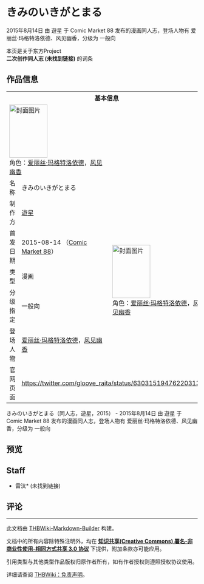 # きみのいきがとまる

<!-- source html: G:\repos\THBWiki-Markdown-Builder\THBWikiMarkdown\Temp\main\2\28\ns0%3A%E3%81%8D%E3%81%BF%E3%81%AE%E3%81%84%E3%81%8D%E3%81%8C%E3%81%A8%E3%81%BE%E3%82%8B.html -->

2015年8月14日 由 遊星 于 Comic Market 88 发布的漫画同人志，登场人物有 爱丽丝·玛格特洛依德、风见幽香，分级为 一般向

本页是关于东方Project  
 **二次创作同人志 (未找到链接)** 的词条

## 作品信息

<table><tbody><tr><th colspan="3">基本信息</th></tr><tr><td class="cover-artwork-mobile" colspan="2"><a href="./文件-きみのいきがとまる封面.jpg.md" class="image" title="封面图片"><img alt="封面图片" src="https://upload.thwiki.cc/thumb/1/1b/%E3%81%8D%E3%81%BF%E3%81%AE%E3%81%84%E3%81%8D%E3%81%8C%E3%81%A8%E3%81%BE%E3%82%8B%E5%B0%81%E9%9D%A2.jpg/100px-%E3%81%8D%E3%81%BF%E3%81%AE%E3%81%84%E3%81%8D%E3%81%8C%E3%81%A8%E3%81%BE%E3%82%8B%E5%B0%81%E9%9D%A2.jpg" decoding="async" loading="lazy" width="100" height="140" srcset="https://upload.thwiki.cc/thumb/1/1b/%E3%81%8D%E3%81%BF%E3%81%AE%E3%81%84%E3%81%8D%E3%81%8C%E3%81%A8%E3%81%BE%E3%82%8B%E5%B0%81%E9%9D%A2.jpg/151px-%E3%81%8D%E3%81%BF%E3%81%AE%E3%81%84%E3%81%8D%E3%81%8C%E3%81%A8%E3%81%BE%E3%82%8B%E5%B0%81%E9%9D%A2.jpg 1.5x, https://upload.thwiki.cc/thumb/1/1b/%E3%81%8D%E3%81%BF%E3%81%AE%E3%81%84%E3%81%8D%E3%81%8C%E3%81%A8%E3%81%BE%E3%82%8B%E5%B0%81%E9%9D%A2.jpg/201px-%E3%81%8D%E3%81%BF%E3%81%AE%E3%81%84%E3%81%8D%E3%81%8C%E3%81%A8%E3%81%BE%E3%82%8B%E5%B0%81%E9%9D%A2.jpg 2x" data-file-width="503" data-file-height="700"></a><div class="cover-char">角色：<a href="./爱丽丝·玛格特洛依德.md" title="爱丽丝·玛格特洛依德">爱丽丝·玛格特洛依德</a>，<a href="./风见幽香.md" title="风见幽香">风见幽香</a></div></td>
</tr><tr><td class="label">名称</td><td colspan="2"> きみのいきがとまる </td></tr><tr><td class="label">制作方</td><td><a href="./遊星.md" title="遊星">遊星</a></td><td class="cover-artwork" rowspan="5" style="min-width:140px;"><a href="./文件-きみのいきがとまる封面.jpg.md" class="image" title="封面图片"><img alt="封面图片" src="https://upload.thwiki.cc/thumb/1/1b/%E3%81%8D%E3%81%BF%E3%81%AE%E3%81%84%E3%81%8D%E3%81%8C%E3%81%A8%E3%81%BE%E3%82%8B%E5%B0%81%E9%9D%A2.jpg/100px-%E3%81%8D%E3%81%BF%E3%81%AE%E3%81%84%E3%81%8D%E3%81%8C%E3%81%A8%E3%81%BE%E3%82%8B%E5%B0%81%E9%9D%A2.jpg" decoding="async" loading="lazy" width="100" height="140" srcset="https://upload.thwiki.cc/thumb/1/1b/%E3%81%8D%E3%81%BF%E3%81%AE%E3%81%84%E3%81%8D%E3%81%8C%E3%81%A8%E3%81%BE%E3%82%8B%E5%B0%81%E9%9D%A2.jpg/151px-%E3%81%8D%E3%81%BF%E3%81%AE%E3%81%84%E3%81%8D%E3%81%8C%E3%81%A8%E3%81%BE%E3%82%8B%E5%B0%81%E9%9D%A2.jpg 1.5x, https://upload.thwiki.cc/thumb/1/1b/%E3%81%8D%E3%81%BF%E3%81%AE%E3%81%84%E3%81%8D%E3%81%8C%E3%81%A8%E3%81%BE%E3%82%8B%E5%B0%81%E9%9D%A2.jpg/201px-%E3%81%8D%E3%81%BF%E3%81%AE%E3%81%84%E3%81%8D%E3%81%8C%E3%81%A8%E3%81%BE%E3%82%8B%E5%B0%81%E9%9D%A2.jpg 2x" data-file-width="503" data-file-height="700"></a><div class="cover-char">角色：<a href="./爱丽丝·玛格特洛依德.md" title="爱丽丝·玛格特洛依德">爱丽丝·玛格特洛依德</a>，<a href="./风见幽香.md" title="风见幽香">风见幽香</a></div></td>
</tr><tr><td class="label">首发日期</td><td>2015-08-14&#160;（<a href="/展会作品列表?e=Comic+Market%2388">Comic Market 88</a>）</td></tr><tr><td class="label">类型</td><td>漫画</td></tr><tr><td class="label">分级指定</td><td>一般向</td></tr><tr><td class="label">登场人物</td><td><a href="./爱丽丝·玛格特洛依德.md" title="爱丽丝·玛格特洛依德">爱丽丝·玛格特洛依德</a>，<a href="./风见幽香.md" title="风见幽香">风见幽香</a></td></tr>
<tr><td class="label">官网页面</td><td colspan="2"><a rel="nofollow" class="external free" href="https://twitter.com/gloove_raita/status/630315194762203136">https://twitter.com/gloove_raita/status/630315194762203136</a></td></tr></tbody></table>

きみのいきがとまる（同人志，遊星，2015） - 2015年8月14日 由 遊星 于 Comic Market 88 发布的漫画同人志，登场人物有 爱丽丝·玛格特洛依德、风见幽香，分级为 一般向

## 预览

## Staff
- 雷汰* (未找到链接)


## 评论




---

此文档由 [THBWiki-Markdown-Builder](https://github.com/Delsin-Yu/THBWiki-Markdown-Builder) 构建。

文档中的所有内容除特殊注明外，均在 [**知识共享(Creative Commons) 署名-非商业性使用-相同方式共享 3.0 协议**](https://creativecommons.org/licenses/by-sa/3.0/deed.zh-hans) 下提供，附加条款亦可能应用。

引用类型与其他类型作品版权归原作者所有，如有作者授权则遵照授权协议使用。

详细请查阅 [THBWiki：免责声明](https://thbwiki.cc/THBWiki:%E5%85%8D%E8%B4%A3%E5%A3%B0%E6%98%8E)。


